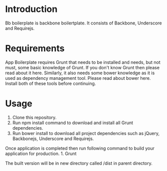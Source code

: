 <h1>Introduction</h1>
Bb boilerplate is backbone boilertplate. It consists of Backbone, Underscore and Requirejs.

<h1>Requirements</h1>

App Boilerplate requires Grunt that needs to be installed and needs, but not must, some basic knowledge of Grunt. If you don't know Grunt then please read about it here. Similarly, it also needs some bower knowledge as it is used as dependency management tool. Please read about bower here. Install both of these tools before continuing.

<h1>Usage</h1>

1. Clone this repository.
2. Run npm install command to download and install all Grunt dependencies.
3. Run bower install to download all project dependencies such as jQuery, Backbonejs, Underscore and Requirejs.

Once application is completed then run following command to build your application for production. 1. Grunt

The built version will be in new directory called /dist in parent directory.
